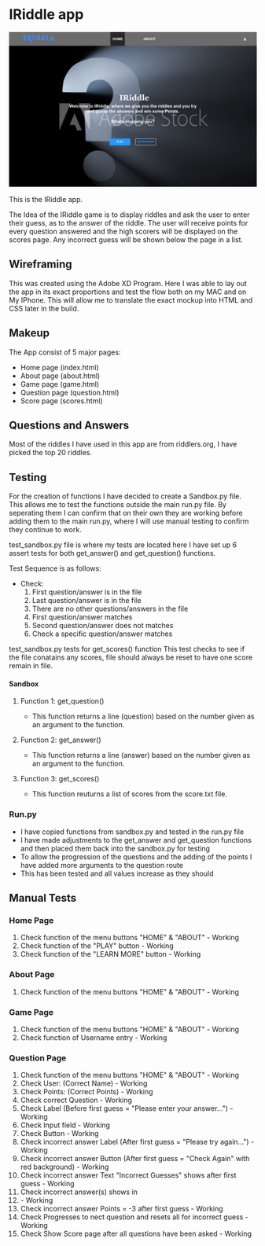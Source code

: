 # IRiddle app
![alt text](https://github.com/SlashD9/PracticalPython/blob/master/Wireframe-XD/Home.jpg?raw=true "IRiddle")

This is the IRiddle app.

The Idea of the IRiddle game is to display riddles and ask the user to enter their guess, as to the answer of the riddle.
The user will receive points for every question answered and the high scorers will be displayed on the scores page.
Any incorrect guess will be shown below the page in a list.

## Wireframing
This was created using the Adobe XD Program.
Here I was able to lay out the app in its exact proportions and
test the flow both on my MAC and on My IPhone.
This will allow me to translate the exact mockup into HTML and CSS later in the build.

## Makeup
The App consist of 5 major pages: 

* Home page (index.html)
* About page (about.html)
* Game page (game.html)
* Question page (question.html)
* Score page (scores.html)

## Questions and Answers
Most of the riddles I have used in this app are from riddlers.org, I have picked the top 20 riddles.

## Testing

For  the creation of functions I have decided to create a Sandbox.py file. This allows 
me to test the functions outside the main run.py file.
By seperating them I can confirm that on their own they are working before adding 
them to the main run.py, where I will use manual testing to confirm they continue to work.

test_sandbox.py file is where my tests are located here I have set up 6 assert 
tests for both get_answer() and get_question() functions.

Test Sequence is as follows:
* Check:
    1. First question/answer is in the file
    2. Last question/answer is in the file
    3. There are no other questions/answers in the file
    4. First question/answer matches
    5. Second question/answer does not matches
    6. Check a specific question/answer matches


test_sandbox.py tests for get_scores() function
This test checks to see if the file conatains any scores, file should always
be reset to have one score remain in file.


#### Sandbox
1. Function 1: get_question()
    * This function returns a line (question) based on the number given as an argument to the function.

2. Function 2: get_answer()
    * This function returns a line (answer) based on the number given as an argument to the function.

3. Function 3: get_scores()
    * This function reuturns a list of scores from the score.txt file.


### Run.py
* I have copied functions from sandbox.py and tested in the run.py file
* I have made adjustments to the get_answer and get_question functions and then placed them back into the sandbox.py for testing
* To allow the progression of the questions and the adding of the points I have added more arguments to the question route
* This has been tested and all values increase as they should


## Manual Tests
### Home Page
1. Check function of the menu buttons "HOME" & "ABOUT" - Working
2. Check function of the "PLAY" button - Working
3. Check function of the "LEARN MORE" button - Working


### About Page
1. Check function of the menu buttons "HOME" & "ABOUT" - Working


### Game Page
1. Check function of the menu buttons "HOME" & "ABOUT" - Working
2. Check function of Username entry - Working

### Question Page
1. Check function of the menu buttons "HOME" & "ABOUT" - Working
2. Check User: (Correct Name) - Working
3. Check Points: (Correct Points) - Working
4. Check correct Question - Working
5. Check Label (Before first guess = "Please enter your answer...") - Working
6. Check Input field - Working
7. Check Button - Working
8. Check incorrect answer Label (After first guess = "Please try again...") - Working
9. Check incorrect answer Button (After first guess = "Check Again" with red background) - Working
10. Check incorrect answer Text "Incorrect Guesses" shows after first guess - Working
11. Check incorrect answer(s) shows in <li> - Working
12. Check incorrect answer Points = -3 after first guess - Working
13. Check Progresses to nect question and resets all for incorrect guess - Working
14. Check Show Score page after all questions have been asked - Working